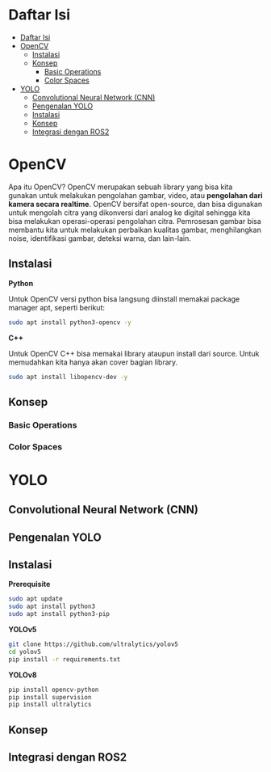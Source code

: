 # Daftar Isi
- [Daftar Isi](#daftar-isi)
- [OpenCV](#opencv)
  - [Instalasi](#instalasi)
  - [Konsep](#konsep)
    - [Basic Operations](#basic-operations)
    - [Color Spaces](#color-spaces)
- [YOLO](#yolo)
  - [Convolutional Neural Network (CNN)](#convolutional-neural-network-cnn)
  - [Pengenalan YOLO](#pengenalan-yolo)
  - [Instalasi](#instalasi-1)
  - [Konsep](#konsep-1)
  - [Integrasi dengan ROS2](#integrasi-dengan-ros2)

# OpenCV

Apa itu OpenCV? OpenCV merupakan sebuah library yang bisa kita gunakan untuk melakukan pengolahan gambar, video, atau **pengolahan dari kamera secara realtime**. OpenCV bersifat open-source, dan bisa digunakan untuk mengolah citra yang dikonversi dari analog ke digital sehingga kita bisa melakukan operasi-operasi pengolahan citra. Pemrosesan gambar bisa membantu kita untuk melakukan perbaikan kualitas gambar, menghilangkan noise, identifikasi gambar, deteksi warna, dan lain-lain.

## Instalasi

**Python**

Untuk OpenCV versi python bisa langsung diinstall memakai package manager apt, seperti berikut:

```bash
sudo apt install python3-opencv -y
```

**C++**

Untuk OpenCV C++ bisa memakai library ataupun install dari source. Untuk memudahkan kita hanya akan cover bagian library.

```bash
sudo apt install libopencv-dev -y
```

## Konsep

### Basic Operations

### Color Spaces

# YOLO

## Convolutional Neural Network (CNN)

## Pengenalan YOLO

## Instalasi

**Prerequisite**
```bash
sudo apt update
sudo apt install python3
sudo apt install python3-pip
```

**YOLOv5**
```bash
git clone https://github.com/ultralytics/yolov5
cd yolov5
pip install -r requirements.txt 
```

**YOLOv8**
```bash
pip install opencv-python
pip install supervision
pip install ultralytics
```

## Konsep

## Integrasi dengan ROS2